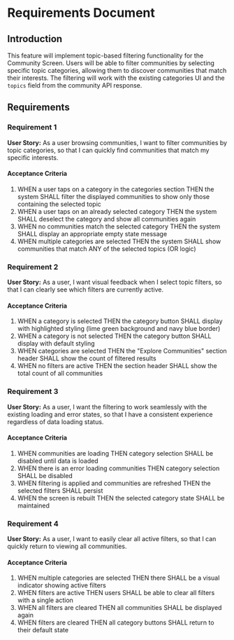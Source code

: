 # Requirements Document

## Introduction

This feature will implement topic-based filtering functionality for the Community Screen. Users will be able to filter communities by selecting specific topic categories, allowing them to discover communities that match their interests. The filtering will work with the existing categories UI and the `topics` field from the community API response.

## Requirements

### Requirement 1

**User Story:** As a user browsing communities, I want to filter communities by topic categories, so that I can quickly find communities that match my specific interests.

#### Acceptance Criteria

1. WHEN a user taps on a category in the categories section THEN the system SHALL filter the displayed communities to show only those containing the selected topic
2. WHEN a user taps on an already selected category THEN the system SHALL deselect the category and show all communities again
3. WHEN no communities match the selected category THEN the system SHALL display an appropriate empty state message
4. WHEN multiple categories are selected THEN the system SHALL show communities that match ANY of the selected topics (OR logic)

### Requirement 2

**User Story:** As a user, I want visual feedback when I select topic filters, so that I can clearly see which filters are currently active.

#### Acceptance Criteria

1. WHEN a category is selected THEN the category button SHALL display with highlighted styling (lime green background and navy blue border)
2. WHEN a category is not selected THEN the category button SHALL display with default styling
3. WHEN categories are selected THEN the "Explore Communities" section header SHALL show the count of filtered results
4. WHEN no filters are active THEN the section header SHALL show the total count of all communities

### Requirement 3

**User Story:** As a user, I want the filtering to work seamlessly with the existing loading and error states, so that I have a consistent experience regardless of data loading status.

#### Acceptance Criteria

1. WHEN communities are loading THEN category selection SHALL be disabled until data is loaded
2. WHEN there is an error loading communities THEN category selection SHALL be disabled
3. WHEN filtering is applied and communities are refreshed THEN the selected filters SHALL persist
4. WHEN the screen is rebuilt THEN the selected category state SHALL be maintained

### Requirement 4

**User Story:** As a user, I want to easily clear all active filters, so that I can quickly return to viewing all communities.

#### Acceptance Criteria

1. WHEN multiple categories are selected THEN there SHALL be a visual indicator showing active filters
2. WHEN filters are active THEN users SHALL be able to clear all filters with a single action
3. WHEN all filters are cleared THEN all communities SHALL be displayed again
4. WHEN filters are cleared THEN all category buttons SHALL return to their default state